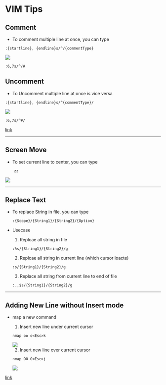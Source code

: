 # VIM Tips

## Comment

- To comment multiple line at once, you can type

```
:{startline}, {endline}s/^/{commentType}
````

<img src="./Images/CommentMultiline.gif">

```
:6,7s/^/#
```

## Uncomment

- To Uncomment multiple line at once is vice versa

```
:{startline}, {endline}s/^{commentType}/
```

<img src="./Images/UncommentMultiline.gif">

```
:6,7s/^#/
```

[link](https://www.usessionbuddy.com/post/How-To-Comment-Out-And-UnComment-Multiple-Lines-At-Once-In-Vim-Editor/)

---

## Screen Move

- To set current line to center, you can type

```
    zz
```

<img src="./Images/ScreenCenter.gif">

---

## Replace Text

- To replace String in file, you can type

    ```
    :{Scope}/{String1}/{String2}/{Option}
    ```

- Usecase
    1) Replcae all string in file

    ```
    :%s/{String1}/{String2}/g
    ```

    2) Replcae all string in current line (which cursor loacte)

    ```
    :s/{String1}/{String2}/g
    ```

    3) Replace all string from current line to end of file

    ```
    :.,$s/{String1}/{String2}/g
    ```

---

## Adding New Line without Insert mode

- map a new command

    1) Insert new line under current cursor

    ```
    nmap oo o<Esc>k
    ```

    <img src="./Images/Insert_New_Line_Under.gif">

    2) Insert new line over current cursor

    ```
    nmap OO O<Esc>j
    ```

    <img src="./Images/Insert_New_Line_Over.gif">

[link](https://stackoverflow.com/questions/16134457/insert-a-newline-without-entering-in-insert-mode-vim)
